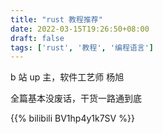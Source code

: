 ```yaml
---
title: "rust 教程推荐"
date: 2022-03-15T19:26:50+08:00
draft: false
tags: ['rust', '教程', '编程语言']
---
```


b 站 up 主，软件工艺师 杨旭

全篇基本没废话，干货一路通到底

{{% bilibili BV1hp4y1k7SV %}}